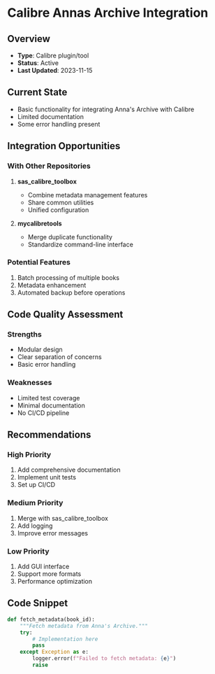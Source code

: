 # Calibre Annas Archive Integration

## Overview
- **Type**: Calibre plugin/tool
- **Status**: Active
- **Last Updated**: 2023-11-15

## Current State
- Basic functionality for integrating Anna's Archive with Calibre
- Limited documentation
- Some error handling present

## Integration Opportunities

### With Other Repositories
1. **sas_calibre_toolbox**
   - Combine metadata management features
   - Share common utilities
   - Unified configuration

2. **mycalibretools**
   - Merge duplicate functionality
   - Standardize command-line interface

### Potential Features
1. Batch processing of multiple books
2. Metadata enhancement
3. Automated backup before operations

## Code Quality Assessment

### Strengths
- Modular design
- Clear separation of concerns
- Basic error handling

### Weaknesses
- Limited test coverage
- Minimal documentation
- No CI/CD pipeline

## Recommendations

### High Priority
1. Add comprehensive documentation
2. Implement unit tests
3. Set up CI/CD

### Medium Priority
1. Merge with sas_calibre_toolbox
2. Add logging
3. Improve error messages

### Low Priority
1. Add GUI interface
2. Support more formats
3. Performance optimization

## Code Snippet
```python
def fetch_metadata(book_id):
    """Fetch metadata from Anna's Archive."""
    try:
        # Implementation here
        pass
    except Exception as e:
        logger.error(f"Failed to fetch metadata: {e}")
        raise
```
